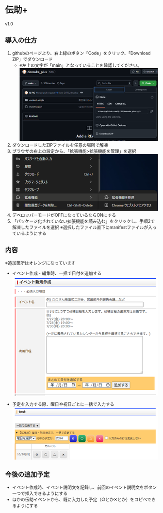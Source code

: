 # 伝助+

v1.0

## 導入の仕方

1. githubのページより、右上緑のボタン「Code」をクリック、「Download ZIP」でダウンロード
   - ※左上の文字が「main」となっていることを確認してください。
  ![githubのページより、右上緑のボタン「Code」をクリック、「Download ZIP」でダウンロード](./img/howToUse1.png)
2. ダウンロードしたZIPファイルを任意の場所で解凍
3. ブラウザの右上の設定から、「拡張機能>拡張機能を管理」を選択
  ![ブラウザの右上の設定から、「拡張機能>拡張機能を管理」を選択](./img/howToUse3.png)
4. デベロッパーモードがOFFになっているならONにする
5. 「パッケージ化されていない拡張機能を読み込む」をクリックし、手順2で解凍したファイルを選択
   ※選択したファイル直下にmanifestファイルが入っているようにする

## 内容

※追加箇所はオレンジになっています

- イベント作成・編集時、一括で日付を追加する
![日付追加](./img/edit.png)

- 予定を入力する際、曜日や祝日ごとに一括で入力する
![曜日入力](./img/list.png)

## 今後の追加予定

- イベント作成時、イベント説明文を記録し、前回のイベント説明文をボタン一つで挿入できるようにする
- ほかの伝助イベントから、既に入力した予定（○とか✕とか）をコピペできるようにする
